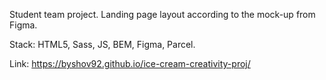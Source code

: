 Student team project. Landing page layout according to the mock-up from Figma.

Stack: HTML5, Sass, JS, BEM, Figma, Parcel.

Link: https://byshov92.github.io/ice-cream-creativity-proj/
